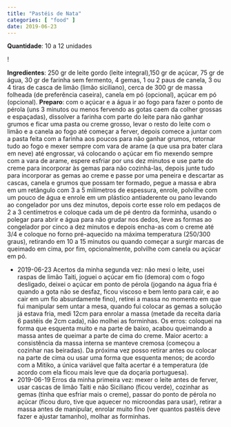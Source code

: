 ```yaml
---
title: "Pastéis de Nata"
categories: [ "food" ]
date: 2019-06-23
---
```

**Quantidade**: 10 a 12 unidades

!

**Ingredientes**: 250 gr de leite gordo (leite integral),150 gr de açúcar, 75 gr de água, 30 gr de farinha sem fermento, 4 gemas, 1 ou 2 paus de canela, 3 ou 4 tiras de casca de limão (limão siciliano), cerca de 300 gr de massa folheada (de preferência caseira), canela em pó (opcional), açúcar em pó (opcional). **Preparo**: com o açúcar e a água ir ao fogo para fazer o ponto de pérola (uns 3 minutos ou menos fervendo as gotas caem da colher grossas e espaçadas), dissolver a farinha com parte do leite para não ganhar grumos e ficar uma pasta ou creme grosso, levar o resto do leite com o limão e a canela ao fogo até começar a ferver, depois comece a juntar com a pasta feita com a farinha aos poucos para não ganhar grumos, retornar tudo ao fogo e mexer sempre com vara de arame (a que usa pra bater clara em neve) até engrossar, vá colocando o açúcar em fio mexendo sempre com a vara de arame, espere esfriar por uns dez minutos e use parte do creme para incorporar às gemas para não cozinhá-las, depois junte tudo para incorporar as gemas ao creme e passe por uma peneira e descartar as cascas, canela e grumos que possam ter formado, pegue a massa e abra em um retângulo com 3 a 5 milímetros de espessura, enrole, polvilhe com um pouco de água e enrole em um plástico antiaderente ou pano levando ao congelador por uns dez minutos, depois corte esse rolo em pedaços de 2 a 3 centímetros e coloque cada um de pé dentro da forminha, usando o polegar para abrir e água para não grudar nos dedos, leve as formas ao congelador por cinco a dez minutos e depois encha-as com o creme até 3/4 e coloque no forno pré-aquecido na máxima temperatura (250/300 graus), retirando em 10 a 15 minutos ou quando começar a surgir marcas de queimado em cima, por fim, opcionalmente, polvilhe com canela ou açúcar em pó.

 - 2019-06-23 Acertos da minha segunda vez: não mexi o leite, usei raspas de limão Taiti, joguei o açúcar em fio (demora) com o fogo desligado, deixei o açúcar em ponto de pérola (jogando na água fria é quando a gota não se desfaz, ficou viscoso e bem lento para cair, e ao cair em um fio absurdamente fino), retirei a massa no momento em que fui manipular sem untar a mesa, quando fui colocar as gemas a solução já estava fria, medi 12cm para enrolar a massa (metade da receita daria 6 pastéis de 2cm cada), não molhei as forminhas. Os erros: coloquei na forma que esquenta muito e na parte de baixo, acabou queimando a massa antes de queimar a parte de cima do creme. Maior acerto: a consistência da massa interna se manteve cremosa (começou a cozinhar nas beiradas). Da próxima vez posso retirar antes ou colocar na parte de cima ou usar uma forma que esquenta menos; de acordo com a Mitiko, a única variável que falta acertar é a temperatura (de acordo com ela ficou mais leve que da doçaria portuguesa).
 - 2019-06-19 Erros da minha primeira vez: mexer o leite antes de ferver, usar cascas de limão Taiti e não Siciliano (ficou verde), cozinhar as gemas (tinha que esfriar mais o creme), passar do ponto de pérola no açúcar (ficou duro, tive que aquecer no microondas para usar), retirar a massa antes de manipular, enrolar muito fino (ver quantos pastéis deve fazer e ajustar tamanho), molhar as forminhas.
